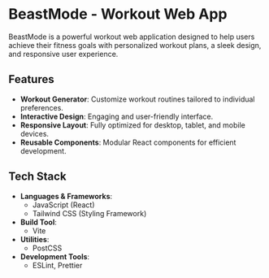 # BeastMode - Workout Web App

BeastMode is a powerful workout web application designed to help users achieve their fitness goals with personalized workout plans, a sleek design, and responsive user experience.



## Features
- **Workout Generator**: Customize workout routines tailored to individual preferences.
- **Interactive Design**: Engaging and user-friendly interface.
- **Responsive Layout**: Fully optimized for desktop, tablet, and mobile devices.
- **Reusable Components**: Modular React components for efficient development.



## Tech Stack
- **Languages & Frameworks**:
  - JavaScript (React)
  - Tailwind CSS (Styling Framework)
- **Build Tool**:
  - Vite
- **Utilities**:
  - PostCSS
- **Development Tools**:
  - ESLint, Prettier






